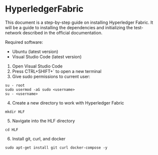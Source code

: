 # HyperledgerFabric

This document is a step-by-step guide on installing Hyperledger Fabric. It will be a guide to installing the dependencies and initializing the test-network described in the official documentation.

Required software:
* Ubuntu (latest version)
* Visual Studio Code (latest version)

1. Open Visual Studio Code
2. Press CTRL+SHIFT+` to open a new terminal
3. Give sudo permissions to current user:
```
su - root
sudo usermod -aG sudo <username>
su - <username>
```
4. Create a new directory to work with Hyperledger Fabric
```
mkdir HLF
```
5. Navigate into the HLF directory
```
cd HLF
```
6. Install git, curl, and docker
```
sudo apt-get install git curl docker-compose -y
```
